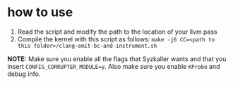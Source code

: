 # how to use

1. Read the script and modify the path to the location of your llvm pass
2. Compile the kernel with this script as follows: `make -j6 CC=<path to this folder>/clang-emit-bc-and-instrument.sh`


**NOTE:** Make sure you enable all the flags that Syzkaller wants and that you insert `CONFIG_CORRUPTER_MODULE=y`. Also make sure you enable `KProbe` and debug info.
